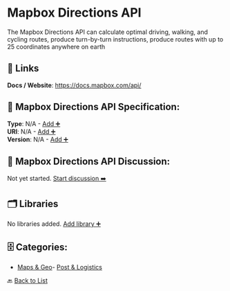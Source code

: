 # Mapbox Directions API

The Mapbox Directions API can calculate optimal driving, walking, and cycling routes, produce turn-by-turn instructions, produce routes with up to 25 coordinates anywhere on earth

##  🔗 Links
**Docs / Website**: https://docs.mapbox.com/api/

## 🧬 Mapbox Directions API Specification:
**Type**: N/A - [Add ➕](https://github.com/apis-list/apis-list/edit/main/apis.yaml#L12032)  
**URI**: N/A - [Add ➕](https://github.com/apis-list/apis-list/edit/main/apis.yaml#L12032)  
**Version**: N/A - [Add ➕](https://github.com/apis-list/apis-list/edit/main/apis.yaml#L12032)

## 💬 Mapbox Directions API Discussion:
Not yet started. [Start discussion ➡️](https://github.com/apis-list/apis-list/discussions/new)

## 🗂️ Libraries

No libraries added. [Add library ➕](https://github.com/apis-list/apis-list/edit/main/apis.yaml#L12032)    


## 🗄️ Categories:
- [Maps & Geo](https://github.com/apis-list/apis-list#maps--geo-)- [Post & Logistics](https://github.com/apis-list/apis-list#post--logistics-)

🔙  [Back to List](https://github.com/apis-list/apis-list)
